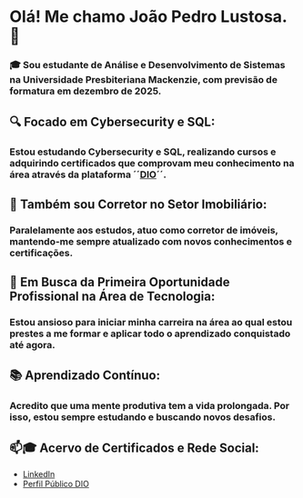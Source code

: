 # Olá! Me chamo João Pedro Lustosa. 👋
### 🎓 Sou estudante de Análise e Desenvolvimento de Sistemas na Universidade Presbiteriana Mackenzie, com previsão de formatura em dezembro de 2025.

## 🔍 Focado em Cybersecurity e SQL:
  ### Estou estudando Cybersecurity e SQL, realizando cursos e adquirindo certificados que comprovam meu conhecimento na área através da plataforma ´´**[DIO](https://www.dio.me)**´´.

## 💼 Também sou Corretor no Setor Imobiliário: 
  ### Paralelamente aos estudos, atuo como corretor de imóveis, mantendo-me sempre atualizado com novos conhecimentos e certificações.

## 🚀 Em Busca da Primeira Oportunidade Profissional na Área de Tecnologia: 
  ### Estou ansioso para iniciar minha carreira na área ao qual estou prestes a me formar e aplicar todo o aprendizado conquistado até agora.

## 📚 Aprendizado Contínuo: 
  ### Acredito que uma mente produtiva tem a vida prolongada. Por isso, estou sempre estudando e buscando novos desafios.

## 📫🎓 Acervo de Certificados e Rede Social:
  - [LinkedIn](https://www.linkedin.com/in/adslustosa)
  - [Perfil Público DIO](https://www.dio.me/users/asdlustosa)

